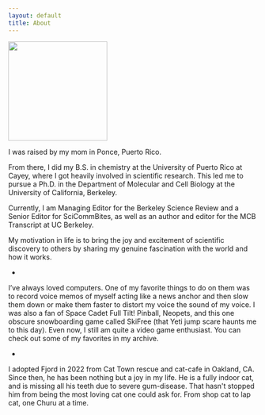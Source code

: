 ```yaml
---
layout: default
title: About
---
```


<img src="https://hltorresvera.github.io/assets/images/me.jpg" width="200" height="200" />

I was raised by my mom in Ponce, Puerto Rico.

From there, I did my B.S. in chemistry at the University of Puerto Rico at Cayey, where I got heavily involved in scientific research. This led me to pursue a Ph.D. in the Department of Molecular and Cell Biology at the University of California, Berkeley.

Currently, I am Managing Editor for the Berkeley Science Review and a Senior Editor for SciCommBites, as well as an author and editor for the MCB Transcript at UC Berkeley.

My motivation in life is to bring the joy and excitement of scientific discovery to others by sharing my genuine fascination with the world and how it works.

-

I’ve always loved computers. One of my favorite things to do on them was to record voice memos of myself acting like a news anchor and then slow them down or make them faster to distort my voice the sound of my voice. I was also a fan of Space Cadet Full Tilt! Pinball, Neopets, and this one obscure snowboarding game called SkiFree (that Yeti jump scare haunts me to this day). Even now, I still am quite a video game enthusiast. You can check out some of my favorites in my archive.

-

I adopted Fjord in 2022 from Cat Town rescue and cat-cafe in Oakland, CA. Since then, he has been nothing but a joy in my life. He is a fully indoor cat, and is missing all his teeth due to severe gum-disease. That hasn't stopped him from being the most loving cat one could ask for. From shop cat to lap cat, one Churu at a time.


